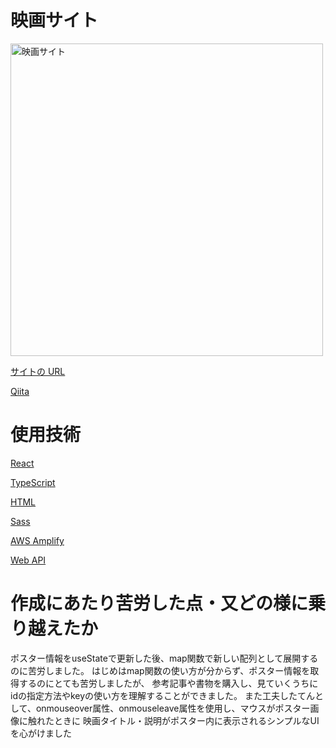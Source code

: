 <h1>映画サイト</h1>

<img width="500" alt="映画サイト" src="https://github.com/Yuta-Tsutsumi/portfolio/assets/64819709/7c7abe50-0e74-4176-b0fa-4a98a03bb396">

<a href ="https://main.d2579k8bjr1zzf.amplifyapp.com/">サイトの URL</a>

<a href ="https://qiita.com/Yuta-Tsutsumi/items/2075e20645345b9c85c3">Qiita</a>

<h1>使用技術</h1>

<a href="https://ja.legacy.reactjs.org/">React</a>

<a href="https://www.typescriptlang.org/">TypeScript</a>

<a href="https://html.spec.whatwg.org/multipage/">HTML</a>

<a href="https://sass-lang.com/documentation/">Sass</a>

<a href="https://docs.amplify.aws/start/q/integration/react-native/?sc_icampaign=react-native-start&sc_ichannel=docs-home">AWS Amplify</a>

<a href="https://www.themoviedb.org/">Web API</a>

<h1>作成にあたり苦労した点・又どの様に乗り越えたか</h1>

<p>ポスター情報をuseStateで更新した後、map関数で新しい配列として展開するのに苦労しました。
はじめはmap関数の使い方が分からず、ポスター情報を取得するのにとても苦労しましたが、
参考記事や書物を購入し、見ていくうちにidの指定方法やkeyの使い方を理解することができました。
また工夫したてんとして、onmouseover属性、onmouseleave属性を使用し、マウスがポスター画像に触れたときに
映画タイトル・説明がポスター内に表示されるシンプルなUIを心がけました<p>
